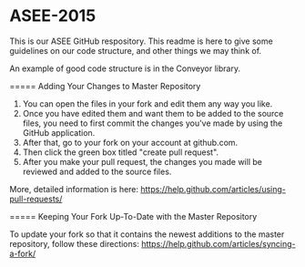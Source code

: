 ASEE-2015
=========
This is our ASEE GitHub respository. This readme is here to give some guidelines on our code structure, and other things we may think of.

An example of good code structure is in the Conveyor library. 

=====
Adding Your Changes to Master Repository

1. You can open the files in your fork and edit them any way you like. 
2. Once you have edited them and want them to be added to the source files, you need to first commit the changes you've made by using the GitHub application.
3. After that, go to your fork on your account at github.com. 
4. Then click the green box titled "create pull request". 
5. After you make your pull request, the changes you made will be reviewed and added to the source files. 

More, detailed information is here: https://help.github.com/articles/using-pull-requests/

=====
Keeping Your Fork Up-To-Date with the Master Repository

To update your fork so that it contains the newest additions to the master repository, follow these directions:
https://help.github.com/articles/syncing-a-fork/
